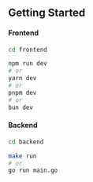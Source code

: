 ## Getting Started

#### Frontend
```bash
cd frontend 

npm run dev
# or
yarn dev
# or
pnpm dev
# or
bun dev
```

#### Backend
```bash
cd backend 

make run
# or
go run main.go
```